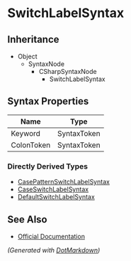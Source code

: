 # SwitchLabelSyntax

## Inheritance

* Object
  * SyntaxNode
    * CSharpSyntaxNode
      * SwitchLabelSyntax

## Syntax Properties

| Name       | Type        |
| ---------- | ----------- |
| Keyword    | SyntaxToken |
| ColonToken | SyntaxToken |

### Directly Derived Types

* [CasePatternSwitchLabelSyntax](CasePatternSwitchLabelSyntax.md)
* [CaseSwitchLabelSyntax](CaseSwitchLabelSyntax.md)
* [DefaultSwitchLabelSyntax](DefaultSwitchLabelSyntax.md)

## See Also

* [Official Documentation](https://docs.microsoft.com/en-us/dotnet/api/microsoft.codeanalysis.csharp.syntax.switchlabelsyntax)


*\(Generated with [DotMarkdown](http://github.com/JosefPihrt/DotMarkdown)\)*